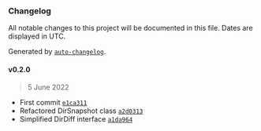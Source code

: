 ### Changelog

All notable changes to this project will be documented in this file. Dates are displayed in UTC.

Generated by [`auto-changelog`](https://github.com/CookPete/auto-changelog).

#### v0.2.0

> 5 June 2022

- First commit [`e1ca311`](https://github.com/RhetTbull/dirsnapshot/commit/e1ca311039cf5a60c21ea1f4f5c7c2613330afc4)
- Refactored DirSnapshot class [`a2d0313`](https://github.com/RhetTbull/dirsnapshot/commit/a2d0313135652a901cb1ad8bdee6861627f6d265)
- Simplified DirDiff interface [`a1da964`](https://github.com/RhetTbull/dirsnapshot/commit/a1da9646da6d61c68d86ba215da356fffe869fd8)
